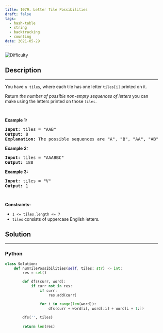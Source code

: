 ```yaml
---
title: 1079. Letter Tile Possibilities
draft: false
tags: 
  - hash-table
  - string
  - backtracking
  - counting
date: 2021-05-29
---
```


![Difficulty](https://img.shields.io/badge/Difficulty-Medium-blue.svg)

## Description

---
<p>You have <code>n</code>&nbsp;&nbsp;<code>tiles</code>, where each tile has one letter <code>tiles[i]</code> printed on it.</p>

<p>Return <em>the number of possible non-empty sequences of letters</em> you can make using the letters printed on those <code>tiles</code>.</p>

<p>&nbsp;</p>
<p><strong class="example">Example 1:</strong></p>

<pre>
<strong>Input:</strong> tiles = &quot;AAB&quot;
<strong>Output:</strong> 8
<strong>Explanation: </strong>The possible sequences are &quot;A&quot;, &quot;B&quot;, &quot;AA&quot;, &quot;AB&quot;, &quot;BA&quot;, &quot;AAB&quot;, &quot;ABA&quot;, &quot;BAA&quot;.
</pre>

<p><strong class="example">Example 2:</strong></p>

<pre>
<strong>Input:</strong> tiles = &quot;AAABBC&quot;
<strong>Output:</strong> 188
</pre>

<p><strong class="example">Example 3:</strong></p>

<pre>
<strong>Input:</strong> tiles = &quot;V&quot;
<strong>Output:</strong> 1
</pre>

<p>&nbsp;</p>
<p><strong>Constraints:</strong></p>

<ul>
	<li><code>1 &lt;= tiles.length &lt;= 7</code></li>
	<li><code>tiles</code> consists of uppercase English letters.</li>
</ul>


## Solution

---
### Python
``` py title='letter-tile-possibilities'
class Solution:
    def numTilePossibilities(self, tiles: str) -> int:
        res = set()

        def dfs(curr, word):
            if curr not in res:
                if curr:
                    res.add(curr)

                for i in range(len(word)):
                    dfs(curr + word[i], word[:i] + word[i + 1:])
        
        dfs('', tiles)
        
        return len(res)

```

